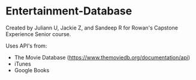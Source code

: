 # Entertainment-Database
Created by Juliann U, Jackie Z, and Sandeep R for Rowan's Capstone Experience Senior course.

Uses API's from:
 - The Movie Database (https://www.themoviedb.org/documentation/api)
 - iTunes
 - Google Books
